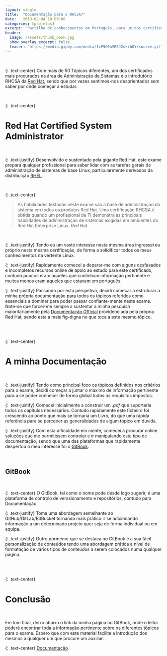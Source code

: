```yaml
---
layout: single
title:  "Documentação para o RHCSA7"
date:   2019-02-04 10:00:00
categories: [projetos]
excerpt: 'Partilha de conhecimentos em Português, para um dos certificados mais procurados em Administração de Sistemas'
header:
  image: /assets/thumb_book.jpg
  show_overlay_excerpt: false
  teaser: "https://media.giphy.com/media/1xP5O0uVR6J2okihOY/source.gif"
---
```


<br/>

{: .text-center}
Com mais de 50 Tópicos diferentes, um dos certificados mais procurados na área de Administração de Sistemas é o introdutório RHCSA da [Red Hat](https://www.redhat.com/pt-br), sendo que por vezes sentimos-nos desorientados sem saber por onde começar a estudar.

<br/>

{: .text-center}
# Red Hat Certified System Administrator

<br/>

{: .text-justify}
Desenvolvido e sustentado pela gigante Red Hat, este exame prepara qualquer profissional para saber lidar com as tarefas gerais de administração de sistemas de base Linux, particularmente derivados da distribuição [RHEL](https://www.redhat.com/pt-br/technologies/linux-platforms/enterprise-linux).

<br/>

{: .text-center}
> As habilidades testadas neste exame são a base de administração do sistema em todos os produtos Red Hat. Uma certificação RHCSA é obtida quando um profissional de TI demonstra as principais habilidades de administração de sistemas exigidas em ambientes do Red Hat Enterprise Linux.
<cite>Red Hat</cite>

<br/>

{: .text-justify}
Tendo eu um vasto interesse nesta mesma área ingressei eu próprio nesta mesma certificação, de forma a solidificar todos os meus conhecimentos na vertente Linux.

{: .text-justify}
Rapidamente comecei a deparar-me com alguns desfasados e incompletos recursos online de apoio ao estudo para este certificado, contudo poucos eram aqueles que continham informação pertinente e muitos menos eram aqueles que estavam em português.

{: .text-justify}
Passando por esta perspetiva, decidi começar a estruturar a minha própria documentação para todos os tópicos referidos como essenciais a dominar para poder passar confiante-mente neste exame. Note-se que forcei-me sempre a sustentar a minha pesquisa maioritariamente pela [Documentação Official](https://access.redhat.com/documentation/en-us/red_hat_enterprise_linux/7/) providenciada pela própria Red Hat, sendo esta a mais fig-digna no que toca a este mesmo tópico.

<br/>
<br/>

{: .text-center}
# A minha Documentação

<br/>

{: .text-justify}
Tendo como principal foco os tópicos definidos nos critérios para o exame, decidi começar a juntar o máximo de informação pertinente para a se poder conhecer de forma global todos os requisitos impostos.

{: .text-justify}
Comecei inicialmente a construir um *.pdf* que suportaria todos os capítulos necessários. Contudo rapidamente este ficheiro foi crescendo ao ponto que mais se tornaria um Livro, do que uma rápida referência para se perceber as generalidades de algum tópico em duvida.

{: .text-justify}
Com esta dificuldade em mente, comecei a procurar online soluções que me permitissem controlar e ir manipulando este tipo de documentação, sendo que uma das plataformas que rapidamente despertou o meu interesse foi o [GitBook](https://www.gitbook.com/).

<br/>

## GitBook

<br/>

{: .text-center}
O GitBook, tal como o nome pode desde logo sugerir, é uma plataforma de controlo de verssionamento e repositórios, contudo para Documentação.

{: .text-justify}
Toma uma abordagem semelhante ao GitHub/GitLab/BitBucket tornando mais prático ir se adicionando informação a um determinado projeto quer seja de forma individual ou em equipa.

{: .text-justify}
Outro pormenor que se destaca no GitBook é a sua fácil personalização de conteúdos tendo uma abordagem prática a nível de formatação de vários tipos de conteúdos a serem colocados numa qualquer página.


<br/>
<br/>

{: .text-center}
# Conclusão

<br/>

Em tom final, deixo abaixo o link da minha página no GitBook, onde o leitor poderá encontrar toda a informação pertinente sobre os diferentes tópicos para o exame. Espero que com este material facilite a introdução dos mesmos a qualquer um que procure um auxiliar.

{: .text-center}
<a href="https://dafivaz.gitbook.io/rhcsa7-prep/" class="btn btn--inverse">Documentação</a>

<br/>
